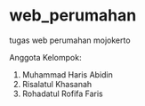# web_perumahan
tugas web perumahan mojokerto 

Anggota Kelompok:
1. Muhammad Haris Abidin
2. Risalatul Khasanah
3. Rohadatul Rofifa Faris
